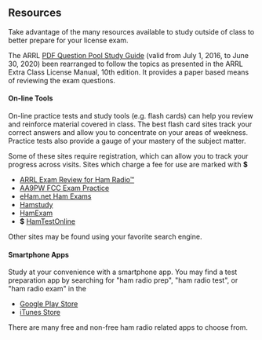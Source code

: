 ## Resources

Take advantage of the many resources available to study outside of class to
better prepare for your license exam.

The ARRL [PDF Question Pool Study Guide](http://www.arrl.org/files/file/Extra%20Class%20License%20Manual/ECLM%2011th%20edition/ECLM%202016%20Studyguide.pdf)
(valid from July 1, 2016, to June 30, 2020) been rearranged to follow the
topics as presented in the ARRL Extra Class License Manual, 10th edition. It
provides a paper based means of reviewing the exam questions.

#### On-line Tools

On-line practice tests and study tools (e.g. flash cards) can help you
review and reinforce material covered in class. The best flash card
sites track your correct answers and allow you to concentrate on your
areas of weekness. Practice tests also provide a gauge of your mastery
of the subject matter.

Some of these sites require registration, which can allow you to track
your progress across visits. Sites which charge a fee for use are marked
with **&#36;**

* [ARRL Exam Review for Ham Radio&trade;](http://arrlexamreview.appspot.com/)
* [AA9PW FCC Exam Practice](http://aa9pw.com/radio/)
* [eHam.net Ham Exams](http://www.eham.net/exams/)
* [Hamstudy](https://hamstudy.org/)
* [HamExam](https://hamexam.org/)
* **&#36;** [HamTestOnline](http://www.hamradiolicenseexam.com/)
<!--https://www.qrz.com/hamtest/?op=start&t=e2016-->

Other sites may be found using your favorite search engine.

#### Smartphone Apps

Study at your convenience with a smartphone app. You may find a test
preparation app by searching for "ham radio prep", "ham radio test", or
"ham radio exam" in the

* [Google Play Store](https://play.google.com/)
* [iTunes Store](https://apple.com/itunes/)

There are many free and non-free ham radio related apps to choose from.

